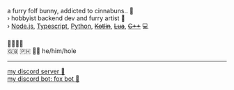 a furry folf bunny, addicted to cinnabuns.. 🐾<br>
› hobbyist backend dev and furry artist 📝<br>
› [Node.js](https://nodejs.org "https://nodejs.org 🔗"), [Typescript](https://www.typescriptlang.org "https://www.typescriptlang.org/ 🔗"), [Python](https://www.python.org "https://www.python.org 🔗"), ~~[Kotlin](https://kotlinlang.org "https://kotlinlang.org 🔗")~~, ~~[Lua](https://www.lua.org "https://www.lua.org 🔗")~~, ~~[C++](https://www.cplusplus.com "https://www.cplusplus.com 🔗")~~ 💻<br>
<br>
🐰🦊🐺🦌<br>
🇬🇧 🇵🇭 🏳️‍🌈 he/him/hole<br>

---

[my discord server 🐾](https://discord.gg/5cE7AjX)<br>
[my discord bot: fox bot 🦊](https://top.gg/bot/964619726888239255)
